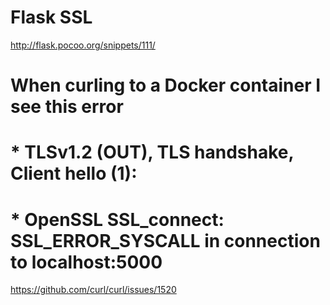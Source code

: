 # Flask SSL
http://flask.pocoo.org/snippets/111/

#
# When curling to a Docker container I see this error
#  * TLSv1.2 (OUT), TLS handshake, Client hello (1):
#  * OpenSSL SSL_connect: SSL_ERROR_SYSCALL in connection to localhost:5000
https://github.com/curl/curl/issues/1520